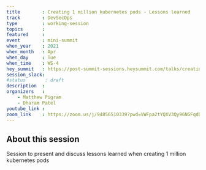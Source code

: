 ```yaml
---
title        : Creating 1 million kubernetes pods - Lessons learned
track        : DevSecOps
type         : working-session
topics       :
featured     :
event        : mini-summit
when_year    : 2021
when_month   : Apr
when_day     : Tue
when_time    : WS-4
hey_summit   : https://post-summit-sessions.heysummit.com/talks/creating-1-million-kubernetes-pods-lessons-learned/
session_slack:
#status       : draft
description  :
organizers   :
    - Matthew Pigram
    - Dharam Patel
youtube_link :
zoom_link    : https://zoom.us/j/94856510339?pwd=VWFpa2tYQXV3Qy96NGFqdDk2VnFjUT09
---
```


## About this session

Session to present and discuss lessons learned when creating 1 million kubernetes pods
